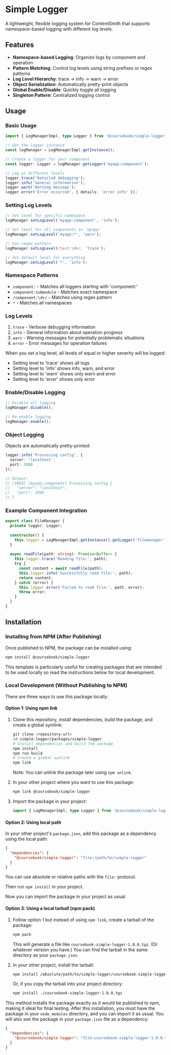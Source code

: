 # Simple Logger

A lightweight, flexible logging system for ContentSmith that supports namespace-based logging with different log levels.

## Features

- **Namespace-based Logging**: Organize logs by component and operation
- **Pattern Matching**: Control log levels using string prefixes or regex patterns
- **Log Level Hierarchy**: trace → info → warn → error
- **Object Serialization**: Automatically pretty-print objects
- **Global Enable/Disable**: Quickly toggle all logging
- **Singleton Pattern**: Centralized logging control

## Usage

### Basic Usage

```typescript
import { LogManagerImpl, type Logger } from '@coursebook/simple-logger';

// Get the logger instance
const logManager = LogManagerImpl.getInstance();

// Create a logger for your component
const logger: Logger = logManager.getLogger('myapp:component');

// Log at different levels
logger.trace('Detailed debugging');
logger.info('General information');
logger.warn('Warning message');
logger.error('Error occurred', { details: 'error info' });
```

### Setting Log Levels

```typescript
// Set level for specific namespace
logManager.setLogLevel('myapp:component', 'info');

// Set level for all components in 'myapp'
logManager.setLogLevel('myapp:*', 'warn');

// Use regex pattern
logManager.setLogLevel(/test:\d+/, 'trace');

// Set default level for everything
logManager.setLogLevel('*', 'info');
```

### Namespace Patterns

- `component:` - Matches all loggers starting with 'component:'
- `component:submodule` - Matches exact namespace
- `/component:\d+/` - Matches using regex pattern
- `*` - Matches all namespaces

### Log Levels

1. `trace` - Verbose debugging information
2. `info` - General information about operation progress
3. `warn` - Warning messages for potentially problematic situations
4. `error` - Error messages for operation failures

When you set a log level, all levels of equal or higher severity will be logged:

- Setting level to 'trace' shows all logs
- Setting level to 'info' shows info, warn, and error
- Setting level to 'warn' shows only warn and error
- Setting level to 'error' shows only error

### Enable/Disable Logging

```typescript
// Disable all logging
logManager.disable();

// Re-enable logging
logManager.enable();
```

### Object Logging

Objects are automatically pretty-printed:

```typescript
logger.info('Processing config', {
  server: 'localhost',
  port: 3000
});

// Output:
// [INFO] [myapp:component] Processing config {
//   "server": "localhost",
//   "port": 3000
// }
```

### Example Component Integration

```typescript
export class FileManager {
  private logger: Logger;
  
  constructor() {
    this.logger = LogManagerImpl.getInstance().getLogger('filemanager');
  }
  
  async readFile(path: string): Promise<Buffer> {
    this.logger.trace('Reading file:', path);
    try {
      const content = await readFile(path);
      this.logger.info('Successfully read file:', path);
      return content;
    } catch (error) {
      this.logger.error('Failed to read file:', path, error);
      throw error;
    }
  }
}
```

## Installation

### Installing from NPM (After Publishing)

Once published to NPM, the package can be installed using:

```bash
npm install @coursebook/simple-logger
```

This template is particularly useful for creating packages that are intended to be used locally so read the instructions below for local development.

### Local Development (Without Publishing to NPM)

There are three ways to use this package locally:

#### Option 1: Using npm link

1. Clone this repository, install dependencies, build the package, and create a global symlink:

   ```bash
   git clone <repository-url>
   cd simple-logger/packages/simple-logger
   # Install dependencies and build the package
   npm install
   npm run build
   # Create a global symlink
   npm link
   ```

   Note: You can unlink the package later using `npm unlink`.

2. In your other project where you want to use this package:

   ```bash
   npm link @coursebook/simple-logger
   ```

3. Import the package in your project:

   ```typescript
   import { LogManagerImpl, type Logger } from '@coursebook/simple-logger';
   ```

#### Option 2: Using local path

In your other project's `package.json`, add this package as a dependency using the local path:

```json
{
  "dependencies": {
    "@coursebook/simple-logger": "file:/path/to/simple-logger"
  }
}
```

You can use absolute or relative paths with the `file:` protocol.

Then run `npm install` in your project.

Now you can import the package in your project as usual.

#### Option 3: Using a local tarball (npm pack)

1. Follow option 1 but instead of using `npm link`, create a tarball of the package:

   ```bash
   npm pack
   ```

   This will generate a file like `coursebook-simple-logger-1.0.0.tgz`. (Or whatever version you have.)
   You can find the tarball in the same directory as your `package.json`.

2. In your other project, install the tarball:

   ```bash
   npm install /absolute/path/to/simple-logger/coursebook-simple-logger-1.0.0.tgz
   ```

   Or, if you copy the tarball into your project directory:

   ```bash
   npm install ./coursebook-simple-logger-1.0.0.tgz
   ```

This method installs the package exactly as it would be published to npm, making it ideal for final testing. After this installation, you must have the package in your `node_modules` directory, and you can import it as usual. You will also see the package in your `package.json` file as a dependency:

```json
{
  "dependencies": {
    "@coursebook/simple-logger": "file:coursebook-simple-logger-1.0.0.tgz"
  }
}
```
